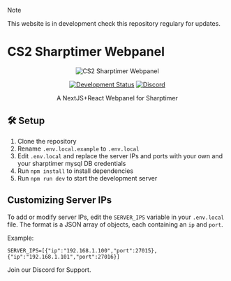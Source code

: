 > [!NOTE]
>This website is in development check this repository regulary for updates.

# CS2 Sharptimer Webpanel

<div align="center">

![CS2 Sharptimer Webpanel](https://i.gyazo.com/11a7ae649cdaab755b273c92aaad79ad.png)

[![Development Status](https://img.shields.io/badge/Status-In%20Development-yellow)](https://github.com/jke-cs/cs2-sharptimer-webpanel)
[![Discord](https://img.shields.io/discord/1284504448978124902?color=7289DA&logo=discord&logoColor=white)](https://discord.gg/n4xCDWrQRB)

A NextJS+React Webpanel for Sharptimer

</div>

## 🛠️ Setup

1. Clone the repository
2. Rename `.env.local.example` to `.env.local`
3. Edit `.env.local` and replace the server IPs and ports with your own and your sharptimer mysql DB credentials
4. Run `npm install` to install dependencies
5. Run `npm run dev` to start the development server

## Customizing Server IPs

To add or modify server IPs, edit the `SERVER_IPS` variable in your `.env.local` file. The format is a JSON array of objects, each containing an `ip` and `port`.

Example:
```
SERVER_IPS=[{"ip":"192.168.1.100","port":27015},{"ip":"192.168.1.101","port":27016}]
```


Join our Discord for Support.
